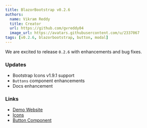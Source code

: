 ```yaml
---
title: BlazorBootstrap v0.2.6
authors:
  name: Vikram Reddy
  title: Creator
  url: https://github.com/gvreddy04
  image_url: https://avatars.githubusercontent.com/u/2337067
tags: [v0.2.6, blazorbootstrap, button, modal]
---
```


We are excited to release `0.2.6` with enhancements and bug fixes.

<!--truncate-->

### Updates

- Bootstrap Icons v1.9.1 support
- `Buttons` component enhancements
- Docs enhancement

### Links

- [Demo Website](https://demos.getblazorbootstrap.com/)
- [Icons](https://getblazorbootstrap.com/docs/content/icons)
- [Button Component](https://getblazorbootstrap.com/docs/components/buttons)